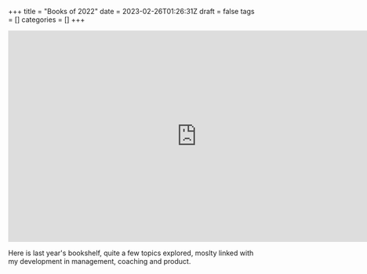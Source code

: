 +++
title = "Books of 2022"
date = 2023-02-26T01:26:31Z
draft = false
tags = []
categories = []
+++

<iframe width="768" height="432" src="https://miro.com/app/live-embed/uXjVPjip50I=/?moveToViewport=-310,-308,915,717&embedId=651147656335" frameborder="0" scrolling="no" allow="fullscreen; clipboard-read; clipboard-write" allowfullscreen></iframe>

Here is last year's bookshelf, quite a few topics explored, moslty linked with my development in management, coaching and product.

